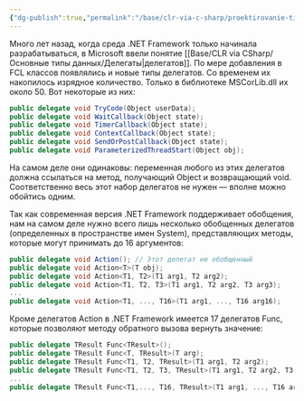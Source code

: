 ```yaml
---
{"dg-publish":true,"permalink":"/base/clr-via-c-sharp/proektirovanie-tipov/obobshhennye-delegaty/"}
---
```



Много лет назад, когда среда .NET Framework только начинала разрабатываться, в Microsoft ввели понятие [[Base/CLR via CSharp/Основные типы данных/Делегаты\|делегатов]]. По мере добавления в FCL классов появлялись и новые типы делегатов. Со временем их накопилось изрядное количество. Только в библиотеке MSCorLib.dll их около 50. 
Вот некоторые из них: 
```csharp
public delegate void TryCode(Object userData); 
public delegate void WaitCallback(Object state); 
public delegate void TimerCallback(Object state); 
public delegate void ContextCallback(Object state); 
public delegate void SendOrPostCallback(Object state);
public delegate void ParameterizedThreadStart(Object obj);
```

На самом деле они одинаковы: переменная любого из этих делегатов должна ссылаться на метод, получающий Object и возвращающий void. Соответственно весь этот набор делегатов не нужен — вполне можно обойтись одним.

Так как современная версия .NET Framework поддерживает обобщения, нам на самом деле нужно всего лишь несколько обобщенных делегатов (определенных в пространстве имен System), представляющих методы, которые могут принимать до 16 аргументов:

```csharp
public delegate void Action(); // Этот делегат не обобщенный
public delegate void Action<T>(T obj);
public delegate void Action<T1, T2>(T1 arg1, T2 arg2);
public delegate void Action<T1, T2, T3>(T1 arg1, T2 arg2, T3 arg3);
...
public delegate void Action<T1, ..., T16>(T1 arg1, ..., T16 arg16);
```

Кроме делегатов Action в .NET Framework имеется 17 делегатов Func, которые позволяют методу обратного вызова вернуть значение:
```csharp
public delegate TResult Func<TResult>();
public delegate TResult Func<T, TResult>(T arg);
public delegate TResult Func<T1, T2, TResult>(T1 arg1, T2 arg2);
public delegate TResult Func<T1, T2, T3, TResult>(T1 arg1, T2 arg2, T3 arg3);
...
public delegate TResult Func<T1,..., T16, TResult>(T1 arg1, ..., T16 arg16);
```